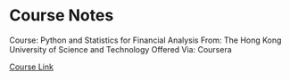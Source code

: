 # Course Notes
Course: Python and Statistics for Financial Analysis
From: The Hong Kong University of Science and Technology
Offered Via: Coursera

[Course Link](https://www.coursera.org/learn/python-statistics-financial-analysis)